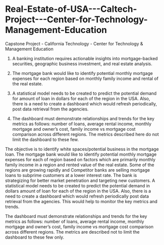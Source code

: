 # Real-Estate-of-USA---Caltech-Project---Center-for-Technology-Management-Education
Capstone Project - California Technology - Center for Technology &amp; Management Education
1. A banking institution requires actionable insights into mortgage-backed 
securities, geographic business investment, and real estate analysis.

2. The mortgage bank would like to identify potential monthly mortgage 
expenses for each region based on monthly family income and rental 
of the real estate. 

3. A statistical model needs to be created to predict the potential demand 
for amount of loan in dollars for each of the region in the USA. Also, 
there is a need to create a dashboard which would refresh periodically, 
post data retrieval from the agencies.

4. The dashboard must demonstrate relationships and trends for the key 
metrics as follows: number of loans, average rental income, monthly 
mortgage and owner’s cost, family income vs mortgage cost 
comparison across different regions. The metrics described here do 
not limit the dashboard to these few.

The objective is to identify white spaces/potential business in the mortgage loan. The mortgage bank would like to identify potential monthly mortgage expenses for each of region based on factors which are primarily monthly family income in a region and rented value of the real estate. Some of the regions are growing rapidly and Competitor banks are selling mortgage loans to subprime customers at a lower interest rate. The bank is strategizing for better market penetration and targeting new customers. A statistical model needs to be created to predict the potential demand in dollars amount of loan for each of the region in the USA. Also, there is a need to create a dashboard which would refresh periodically post data retrieval from the agencies. This would help to monitor the key metrics and trends.

The dashboard must demonstrate relationships and trends for the key metrics as follows:  number of loans, average rental income, monthly mortgage and owner’s cost, family income vs mortgage cost comparison across different regions. The metrics are described not to limit the dashboard to these few only. 
